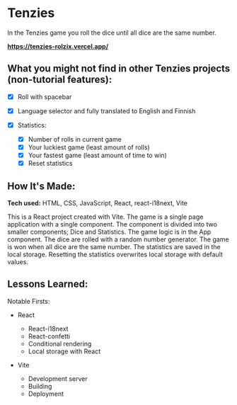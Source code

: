 # Tenzies

In the Tenzies game you roll the dice until all dice are the same number.

**https://tenzies-rolzix.vercel.app/**

## What you might not find in other Tenzies projects (non-tutorial features):

- [x] Roll with spacebar
- [x] Language selector and fully translated to English and Finnish

- [x] Statistics:
  - [x] Number of rolls in current game
  - [x] Your luckiest game (least amount of rolls)
  - [x] Your fastest game (least amount of time to win)
  - [x] Reset statistics

## How It's Made:

**Tech used:** HTML, CSS, JavaScript, React, react-i18next, Vite

This is a React project created with Vite. The game is a single page application with a single component. The component is divided into two smaller components; Dice and Statistics. The game logic is in the App component. The dice are rolled with a random number generator. The game is won when all dice are the same number. The statistics are saved in the local storage. Resetting the statistics overwrites local storage with default values.

## Lessons Learned:

Notable Firsts:

- React

  - React-i18next
  - React-confetti
  - Conditional rendering
  - Local storage with React

- Vite
  - Development server
  - Building
  - Deployment
